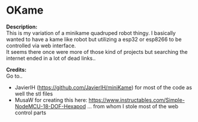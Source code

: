 # OKame

**Description:**\
This is my variation of a minikame quadruped robot thingy.
I basically wanted to have a kame like robot but utilizing a esp32 or esp8266 to be controlled via web interface.\
It seems there once were more of those kind of projects but searching the internet ended in a lot of dead links..

**Credits:**\
Go to.. 
 - JavierIH (https://github.com/JavierIH/miniKame) for most of the code as well the stl files
 - MusaW for creating this here: https://www.instructables.com/Simple-NodeMCU-18-DOF-Hexapod ... from whom I stole most of the web control parts


